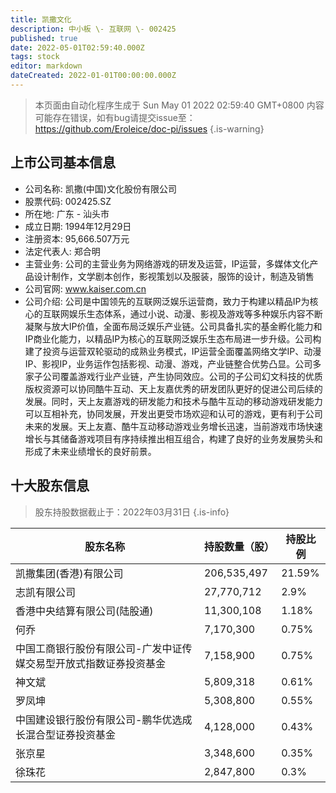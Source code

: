 ```yaml
---
title: 凯撒文化
description: 中小板 \- 互联网 \- 002425
published: true
date: 2022-05-01T02:59:40.000Z
tags: stock
editor: markdown
dateCreated: 2022-01-01T00:00:00.000Z
---
```


> 本页面由自动化程序生成于 Sun May 01 2022 02:59:40 GMT+0800
> 内容可能存在错误，如有bug请提交issue至：https://github.com/Eroleice/doc-pi/issues
{.is-warning}

## 上市公司基本信息
- 公司名称: 凯撒(中国)文化股份有限公司
- 股票代码: 002425.SZ
- 所在地: 广东 - 汕头市
- 成立日期: 1994年12月29日
- 注册资本: 95,666.507万元
- 法定代表人: 郑合明
- 主营业务: 公司的主营业务为网络游戏的研发及运营，IP运营，多媒体文化产品设计制作，文学剧本创作，影视策划以及服装，服饰的设计，制造及销售
- 公司官网: www.kaiser.com.cn
- 公司介绍: 公司是中国领先的互联网泛娱乐运营商，致力于构建以精品IP为核心的互联网娱乐生态体系，通过小说、动漫、影视及游戏等多种娱乐内容不断凝聚与放大IP价值，全面布局泛娱乐产业链。公司具备扎实的基金孵化能力和IP商业化能力，以精品IP为核心的互联网泛娱乐生态布局进一步升级。公司构建了投资与运营双轮驱动的成熟业务模式，IP运营全面覆盖网络文学IP、动漫IP、影视IP，业务运作包括影视、动漫、游戏，产业链整合优势凸显。公司多家子公司覆盖游戏行业产业链，产生协同效应。公司的子公司幻文科技的优质版权资源可以协同酷牛互动、天上友嘉优秀的研发团队更好的促进公司后续的发展。同时，天上友嘉游戏的研发能力和技术与酷牛互动的移动游戏研发能力可以互相补充，协同发展，开发出更受市场欢迎和认可的游戏，更有利于公司未来的发展。天上友嘉、酷牛互动移动游戏业务增长迅速，当前游戏市场快速增长与其储备游戏项目有序持续推出相互组合，构建了良好的业务发展势头和形成了未来业绩增长的良好前景。


## 十大股东信息
> 股东持股数据截止于：2022年03月31日
{.is-info}

| 股东名称 | 持股数量（股） | 持股比例 |
| --- | --- | --- |
| 凯撒集团(香港)有限公司 | 206,535,497 | 21.59% |
| 志凯有限公司 | 27,770,712 | 2.9% |
| 香港中央结算有限公司(陆股通) | 11,300,108 | 1.18% |
| 何乔 | 7,170,300 | 0.75% |
| 中国工商银行股份有限公司-广发中证传媒交易型开放式指数证券投资基金 | 7,158,900 | 0.75% |
| 神文斌 | 5,809,318 | 0.61% |
| 罗凤坤 | 5,308,800 | 0.55% |
| 中国建设银行股份有限公司-鹏华优选成长混合型证券投资基金 | 4,128,000 | 0.43% |
| 张京星 | 3,348,600 | 0.35% |
| 徐珠花 | 2,847,800 | 0.3% |




